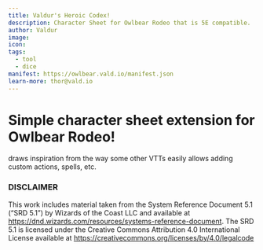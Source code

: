```yaml
---
title: Valdur's Heroic Codex!
description: Character Sheet for Owlbear Rodeo that is 5E compatible.
author: Valdur
image:
icon:
tags:
  - tool
  - dice
manifest: https://owlbear.vald.io/manifest.json
learn-more: thor@vald.io
---
```


# Simple character sheet extension for Owlbear Rodeo!
draws inspiration from the way some other VTTs easily allows adding custom actions, spells, etc.

### DISCLAIMER
This work includes material taken from the System Reference Document 5.1 (“SRD 5.1”) by Wizards of the Coast LLC and available at https://dnd.wizards.com/resources/systems-reference-document. The SRD 5.1 is licensed under the Creative Commons Attribution 4.0 International License available at https://creativecommons.org/licenses/by/4.0/legalcode